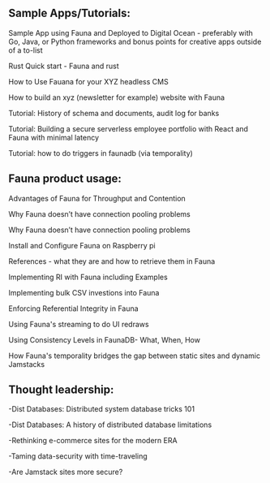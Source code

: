## Sample Apps/Tutorials: 

Sample App using Fauna and Deployed to Digital Ocean - preferably with Go, Java, or Python frameworks and bonus points for creative apps outside of a to-list 

Rust Quick start - Fauna and rust 

How to Use Fauana for your XYZ headless CMS 

How to build an xyz (newsletter for example) website with Fauna 

Tutorial: History of schema and documents, audit log for banks

Tutorial: Building a secure serverless employee portfolio with React and Fauna with minimal latency

Tutorial: how to do triggers in faunadb (via temporality) 


## Fauna product usage: 

Advantages of Fauna for Throughput and Contention 

Why Fauna doesn’t have connection pooling problems 

Why Fauna doesn’t have connection pooling problems 

Install and Configure Fauna on Raspberry pi  

References - what they are and how to retrieve them in Fauna

Implementing RI with Fauna including Examples 

Implementing bulk CSV investions into Fauna 

Enforcing Referential Integrity in Fauna 

Using Fauna's streaming to do UI redraws

Using Consistency Levels in FaunaDB- What, When, How

How Fauna's temporality bridges the gap between static sites and dynamic Jamstacks

## Thought leadership: 

-Dist Databases: Distributed system database tricks 101

-Dist Databases: A history of distributed database limitations 

-Rethinking e-commerce sites for the modern ERA 

-Taming data-security with time-traveling 

-Are Jamstack sites more secure? 
